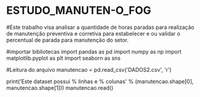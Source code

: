 # ESTUDO_MANUTEN-O_FOG
#Este trabalho visa analisar a quantidade de horas paradas para realização de manutenção preventiva e corretiva para estabelecer e ou validar o percentual de parada para manutenção do setor. 

#importar bibliotecas
import pandas as pd
import numpy as np
import matplotlib.pyplot as plt
import seaborn as sns

#Leitura do arquivo
manutencao = pd.read_csv('DADOS2.csv', 'r')

print('Este dataset possui % linhas e % colunas' % (manutencao.shape[0], manutencao.shape[1]))
manutencao.read()
